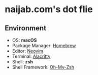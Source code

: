 # naijab.com's dot flie

## Environment

- OS: **macOS**
- Package Manager: [Homebrew](https://brew.sh/)
- Editor: [Neovim](https://neovim.io/)
- Terminal: [Alacritty](https://github.com/alacritty/alacritty)
- Shell: **zsh**
- Shell Framework: [Oh-My-Zsh](https://ohmyz.sh/)

